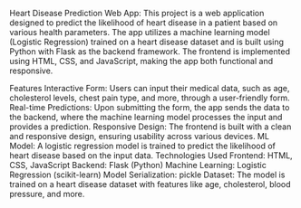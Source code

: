 Heart Disease Prediction Web App:
This project is a web application designed to predict the likelihood of heart disease in a patient based on various health parameters. The app utilizes a machine learning model (Logistic Regression) trained on a heart disease dataset and is built using Python with Flask as the backend framework. The frontend is implemented using HTML, CSS, and JavaScript, making the app both functional and responsive.

Features
Interactive Form: Users can input their medical data, such as age, cholesterol levels, chest pain type, and more, through a user-friendly form.
Real-time Predictions: Upon submitting the form, the app sends the data to the backend, where the machine learning model processes the input and provides a prediction.
Responsive Design: The frontend is built with a clean and responsive design, ensuring usability across various devices.
ML Model: A logistic regression model is trained to predict the likelihood of heart disease based on the input data.
Technologies Used
Frontend: HTML, CSS, JavaScript
Backend: Flask (Python)
Machine Learning: Logistic Regression (scikit-learn)
Model Serialization: pickle
Dataset: The model is trained on a heart disease dataset with features like age, cholesterol, blood pressure, and more.
